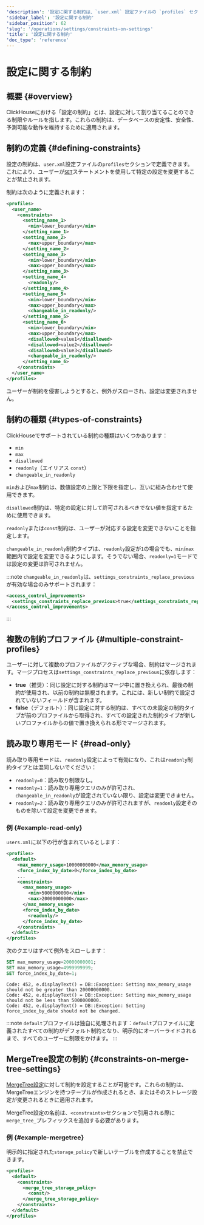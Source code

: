```yaml
---
'description': '設定に関する制約は、`user.xml` 設定ファイルの `profiles` セクションで定義でき、ユーザーが `SET` クエリを使用していくつかの設定を変更することを禁止します。'
'sidebar_label': '設定に関する制約'
'sidebar_position': 62
'slug': '/operations/settings/constraints-on-settings'
'title': '設定に関する制約'
'doc_type': 'reference'
---
```



# 設定に関する制約

## 概要 {#overview}

ClickHouseにおける「設定の制約」とは、設定に対して割り当てることのできる制限やルールを指します。これらの制約は、データベースの安定性、安全性、予測可能な動作を維持するために適用されます。

## 制約の定義 {#defining-constraints}

設定の制約は、`user.xml`設定ファイルの`profiles`セクションで定義できます。これにより、ユーザーが[`SET`](/sql-reference/statements/set)ステートメントを使用して特定の設定を変更することが禁止されます。

制約は次のように定義されます：

```xml
<profiles>
  <user_name>
    <constraints>
      <setting_name_1>
        <min>lower_boundary</min>
      </setting_name_1>
      <setting_name_2>
        <max>upper_boundary</max>
      </setting_name_2>
      <setting_name_3>
        <min>lower_boundary</min>
        <max>upper_boundary</max>
      </setting_name_3>
      <setting_name_4>
        <readonly/>
      </setting_name_4>
      <setting_name_5>
        <min>lower_boundary</min>
        <max>upper_boundary</max>
        <changeable_in_readonly/>
      </setting_name_5>
      <setting_name_6>
        <min>lower_boundary</min>
        <max>upper_boundary</max>
        <disallowed>value1</disallowed>
        <disallowed>value2</disallowed>
        <disallowed>value3</disallowed>
        <changeable_in_readonly/>
      </setting_name_6>
    </constraints>
  </user_name>
</profiles>
```

ユーザーが制約を侵害しようとすると、例外がスローされ、設定は変更されません。

## 制約の種類 {#types-of-constraints}

ClickHouseでサポートされている制約の種類はいくつかあります：
- `min`
- `max`
- `disallowed`
- `readonly`（エイリアス `const`）
- `changeable_in_readonly`

`min`および`max`制約は、数値設定の上限と下限を指定し、互いに組み合わせて使用できます。

`disallowed`制約は、特定の設定に対して許可されるべきでない値を指定するために使用できます。

`readonly`または`const`制約は、ユーザーが対応する設定を変更できないことを指定します。

`changeable_in_readonly`制約タイプは、`readonly`設定が`1`の場合でも、`min`/`max`範囲内で設定を変更できるようにします。そうでない場合、`readonly=1`モードでは設定の変更は許可されません。

:::note
`changeable_in_readonly`は、`settings_constraints_replace_previous`が有効な場合のみサポートされます：

```xml
<access_control_improvements>
  <settings_constraints_replace_previous>true</settings_constraints_replace_previous>
</access_control_improvements>
```
:::

## 複数の制約プロファイル {#multiple-constraint-profiles}

ユーザーに対して複数のプロファイルがアクティブな場合、制約はマージされます。マージプロセスは`settings_constraints_replace_previous`に依存します：
- **true**（推奨）：同じ設定に対する制約はマージ中に置き換えられ、最後の制約が使用され、以前の制約は無視されます。これには、新しい制約で設定されていないフィールドが含まれます。
- **false**（デフォルト）：同じ設定に対する制約は、すべての未設定の制約タイプが前のプロファイルから取得され、すべての設定された制約タイプが新しいプロファイルからの値で置き換えられる形でマージされます。

## 読み取り専用モード {#read-only}

読み取り専用モードは、`readonly`設定によって有効になり、これは`readonly`制約タイプとは混同しないでください：
- `readonly=0`：読み取り制限なし。
- `readonly=1`：読み取り専用クエリのみが許可され、`changeable_in_readonly`が設定されていない限り、設定は変更できません。
- `readonly=2`：読み取り専用クエリのみが許可されますが、`readonly`設定そのものを除いて設定を変更できます。

### 例 {#example-read-only}

`users.xml`に以下の行が含まれているとします：

```xml
<profiles>
  <default>
    <max_memory_usage>10000000000</max_memory_usage>
    <force_index_by_date>0</force_index_by_date>
    ...
    <constraints>
      <max_memory_usage>
        <min>5000000000</min>
        <max>20000000000</max>
      </max_memory_usage>
      <force_index_by_date>
        <readonly/>
      </force_index_by_date>
    </constraints>
  </default>
</profiles>
```

次のクエリはすべて例外をスローします：

```sql
SET max_memory_usage=20000000001;
SET max_memory_usage=4999999999;
SET force_index_by_date=1;
```

```text
Code: 452, e.displayText() = DB::Exception: Setting max_memory_usage should not be greater than 20000000000.
Code: 452, e.displayText() = DB::Exception: Setting max_memory_usage should not be less than 5000000000.
Code: 452, e.displayText() = DB::Exception: Setting force_index_by_date should not be changed.
```

:::note
`default`プロファイルは独自に処理されます：`default`プロファイルに定義されたすべての制約がデフォルト制約となり、明示的にオーバーライドされるまで、すべてのユーザーに制限をかけます。
:::

## MergeTree設定の制約 {#constraints-on-merge-tree-settings}

[MergeTree設定](merge-tree-settings.md)に対して制約を設定することが可能です。これらの制約は、MergeTreeエンジンを持つテーブルが作成されるとき、またはそのストレージ設定が変更されるときに適用されます。

MergeTree設定の名前は、`<constraints>`セクションで引用される際に`merge_tree_`プレフィックスを追加する必要があります。

### 例 {#example-mergetree}

明示的に指定された`storage_policy`で新しいテーブルを作成することを禁止できます。

```xml
<profiles>
  <default>
    <constraints>
      <merge_tree_storage_policy>
        <const/>
      </merge_tree_storage_policy>
    </constraints>
  </default>
</profiles>
```
